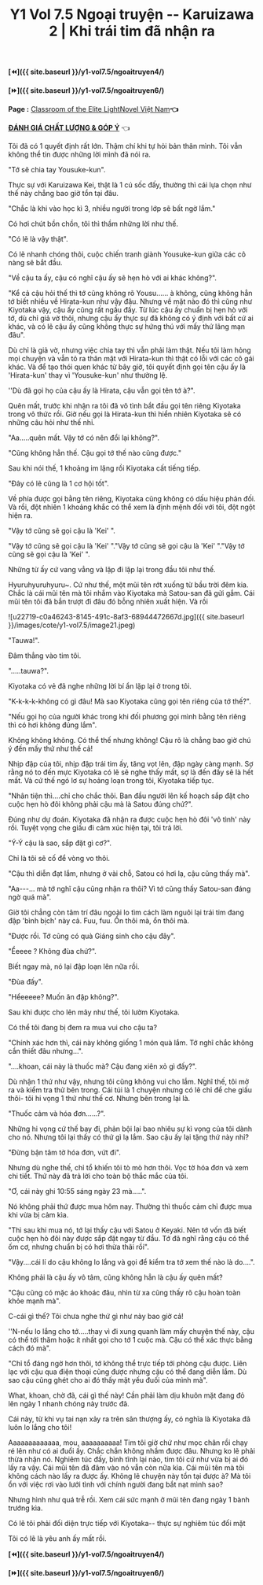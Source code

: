 ﻿---
layout: post
title: Y1 Vol 7.5 Ngoại truyện -- Karuizawa 2 | Khi trái tim đã nhận ra
permalink: /y1-vol7.5/ngoaitruyen5/
---

**[⏪]({{ site.baseurl }}/y1-vol7.5/ngoaitruyen4/)**

**[⏩]({{ site.baseurl }}/y1-vol7.5/ngoaitruyen6/)**

**Page :** [Classroom of the Elite LightNovel Việt Nam](http://facebook.com/Classroom.of.the.Elite.VN)**👈**

[**ĐÁNH GIÁ CHẤT LƯỢNG & GÓP Ý**](https://bit.ly/danhgiagopy) 👈

Tôi đã có 1 quyết định rất lớn. Thậm chí khi tự hỏi bản thân mình. Tôi vẫn không thể tin được những lời mình đã nói ra.

\"Tớ sẽ chia tay Yousuke-kun\".

Thực sự với Karuizawa Kei, thật là 1 cú sốc đấy, thường thì cái lựa chọn như thế này chẳng bao giờ tồn tại đâu.

\"Chắc là khi vào học kì 3, nhiều người trong lớp sẽ bất ngờ lắm.\"

Có hơi chút bồn chồn, tôi thì thầm những lời như thế.

\"Có lẽ là vậy thật\".

Có lẽ nhanh chóng thôi, cuộc chiến tranh giành Yousuke-kun giữa các cô nàng sẽ bắt đầu.

\"Về cậu ta ấy, cậu có nghĩ cậu ấy sẽ hẹn hò với ai khác không?\".

\"Kể cả cậu hỏi thế thì tớ cũng không rõ Yousu\...\... à không, cũng không hẳn tớ biết nhiều về Hirata-kun như vậy đâu. Nhưng về mặt nào đó thì cũng như Kiyotaka vậy, cậu ấy cũng rất ngầu đấy. Từ lúc cậu ấy chuẩn bị hẹn hò với tớ, dù chỉ giả vờ thôi, nhưng cậu ấy thực sự đã không có ý định với bất cứ ai khác, và có lẽ cậu ấy cũng không thực sự hứng thú với mấy thứ lãng mạn đâu\".

Dù chỉ là giả vờ, nhưng việc chia tay thì vẫn phải làm thật. Nếu tôi làm hỏng mọi chuyện và vẫn tỏ ra thân mật với Hirata-kun thì thật có lỗi với các cô gái khác. Và để tạo thói quen khác từ bây giờ, tôi quyết định gọi tên cậu ấy là \'Hirata-kun\' thay vì \'Yousuke-kun\' như thường lệ.

\'\'Dù đã gọi họ của cậu ấy là Hirata, cậu vẫn gọi tên tớ à?\".

Quên mất, trước khi nhận ra tôi đã vô tình bắt đầu gọi tên riêng Kiyotaka trong vô thức rồi. Giờ nếu gọi là Hirata-kun thì hiển nhiên Kiyotaka sẽ có những câu hỏi như thế nhỉ.

\"Aa\.....quên mất. Vậy tớ có nên đổi lại không?\".

\"Cũng không hẳn thế. Cậu gọi tớ thế nào cũng được.\"

Sau khi nói thế, 1 khoảng im lặng rồi Kiyotaka cất tiếng tiếp.

\"Đây có lẽ cũng là 1 cơ hội tốt\".

Về phía được gọi bằng tên riêng, Kiyotaka cũng không có dấu hiệu phản đối. Và rồi, đột nhiên 1 khoảng khắc có thể xem là định mệnh đối với tôi, đột ngột hiện ra.

\"Vậy tớ cũng sẽ gọi cậu là \'Kei\' \".

\"Vậy tớ cũng sẽ gọi cậu là \'Kei\' \".\"Vậy tớ cũng sẽ gọi cậu là \'Kei\' \".\"Vậy tớ cũng sẽ gọi cậu là \'Kei\' \".

Những từ ấy cứ vang vẳng và lặp đi lặp lại trong đầu tôi như thế.

Hyuruhyuruhyuru\~. Cứ như thế, một mũi tên rớt xuống từ bầu trời đêm kia. Chắc là cái mũi tên mà tôi nhắm vào Kiyotaka mà Satou-san đã gửi gắm. Cái mũi tên tôi đã bắn trượt đi đâu đó bỗng nhiên xuất hiện. Và rồi

![u22719-c0a46243-8145-491c-8af3-68944472667d.jpg]({{ site.baseurl }}/images/cote/y1-vol7.5/image21.jpeg)

\"Tauwa!\".

Đâm thẳng vào tim tôi.

\"\.....tauwa?\".

Kiyotaka có vẻ đã nghe những lời bí ẩn lặp lại ở trong tôi.

\"K-k-k-k-không có gì đâu! Mà sao Kiyotaka cũng gọi tên riêng của tớ thế?\".

\"Nếu gọi họ của người khác trong khi đối phương gọi mình bằng tên riêng thì có hơi không đúng lắm\".

Không không không. Có thể thế nhưng không! Cậu rõ là chẳng bao giờ chú ý đến mấy thứ như thế cả!

Nhịp đập của tôi, nhịp đập trái tim ấy, tăng vọt lên, đập ngày càng mạnh. Sợ rằng nó to đến mực Kiyotaka có lẽ sẽ nghe thấy mất, sợ là đến đấy sẽ là hết mất. Và cứ thế ngó lơ sự hoảng loạn trong tôi, Kiyotaka tiếp tục.

\"Nhân tiện thì\....chỉ cho chắc thôi. Ban đầu người lên kế hoạch sắp đặt cho cuộc hẹn hò đôi không phải cậu mà là Satou đúng chứ?\".

Đúng như dự đoán. Kiyotaka đã nhận ra được cuộc hẹn hò đôi \'vô tình\' này rồi. Tuyệt vọng che giấu đi cảm xúc hiện tại, tôi trả lời.

\"Ý-Ý cậu là sao, sắp đặt gì cơ?\".

Chỉ là tôi sẽ cố để vòng vo thôi.

\"Cậu thì diễn đạt lắm, nhưng ở vài chỗ, Satou có hơi lạ, cậu cũng thấy mà\".

\"Aa\-\--\... mà tớ nghĩ cậu cũng nhận ra thôi? Vì tớ cũng thấy Satou-san đáng ngờ quá mà\".

Giờ tôi chẳng còn tâm trí đâu ngoài lo tìm cách làm nguôi lại trái tim đang đập \'bình bịch\' này cả. Fuu, fuu. Ổn thôi mà, ổn thôi mà.

\"Được rồi. Tớ cũng có quà Giáng sinh cho cậu đây\".

\"Ểeeee ? Không đùa chứ?\".

Biết ngay mà, nó lại đập loạn lên nữa rồi.

\"Đùa đấy\".

\"Hểeeeee? Muốn ăn đập không?\".

Sau khi được cho lên mây như thế, tôi lườm Kiyotaka.

Có thể tôi đang bị đem ra mua vui cho cậu ta?

\"Chính xác hơn thì, cái này không giống 1 món quà lắm. Tớ nghĩ chắc không cần thiết đâu nhưng\...\".

\"\....khoan, cái này là thuốc mà? Cậu đang xiên xỏ gì đấy?\".

Dù nhận 1 thứ như vậy, nhưng tôi cũng không vui cho lắm. Nghĩ thế, tôi mở ra và kiểm tra thử bên trong. Cái túi là 1 chuyện nhưng có lẽ chỉ để che giấu thôi- tôi hi vọng 1 thứ như thế cơ. Nhưng bên trong lại là.

\"Thuốc cảm và hóa đơn\...\...?\".

Những hi vọng cứ thế bay đi, phản bội lại bao nhiêu sự kì vọng của tôi dành cho nó. Nhưng tôi lại thấy có thứ gì lạ lắm. Sao cậu ấy lại tặng thứ này nhỉ?

\"Đừng bận tâm tờ hóa đơn, vứt đi\".

Nhưng dù nghe thế, chỉ tổ khiến tôi tò mò hơn thôi. Vọc tờ hóa đơn và xem chi tiết. Thứ này đã trả lời cho toàn bộ thắc mắc của tôi.

\"Ơ, cái này ghi 10:55 sáng ngày 23 mà\.....\".

Nó không phải thứ được mua hôm nay. Thường thì thuốc cảm chỉ được mua khi vừa bị cảm kìa.

\"Thì sau khi mua nó, tớ lại thấy cậu với Satou ở Keyaki. Nên tớ vốn đã biết cuộc hẹn hò đôi này được sắp đặt ngay từ đầu. Tớ đã nghĩ rằng cậu có thể ốm cơ, nhưng chuẩn bị có hơi thừa thãi rồi\".

\"Vậy\....cái lí do cậu không lo lắng và gọi để kiểm tra tớ xem thế nào là do\....\".

Không phải là cậu ấy vô tâm, cũng không hẳn là cậu ấy quên mất?

\"Cậu cũng có mặc áo khoác đâu, nhìn từ xa cũng thấy rõ cậu hoàn toàn khỏe mạnh mà\".

C-cái gì thế? Tôi chưa nghe thứ gì như này bao giờ cả!

\'\'N-nếu lo lắng cho tớ\.....thay vì đi xung quanh làm mấy chuyện thế này, cậu có thể tới thăm hoặc ít nhất gọi cho tớ 1 cuộc mà. Cậu có thể xác thực bằng cách đó mà\".

\"Chỉ tổ đáng ngờ hơn thôi, tớ không thể trực tiếp tới phòng cậu được. Liên lạc với cậu qua điện thoại cũng được nhưng cậu có thể đang diễn lắm. Dù sao cậu cũng ghét cho ai đó thấy mặt yếu đuối của mình mà\".

What, khoan, chờ đã, cái gì thế này! Cần phải làm dịu khuôn mặt đang đỏ lên ngày 1 nhanh chóng này trước đã.

Cái này, từ khi vụ tai nạn xảy ra trên sân thượng ấy, có nghĩa là Kiyotaka đã luôn lo lắng cho tôi!

Aaaaaaaaaaaaa, mou, aaaaaaaaaa! Tim tôi giờ chứ như mọc chân rồi chạy ré lên như có ai đuổi ấy. Chắc chắn không nhầm được đâu. Nhưng ko lẽ phải thừa nhận nó. Nghiêm túc đấy, bình tĩnh lại nào, tim tôi cứ như vừa bị ai đó lấy ra vậy. Cái mũi tên đã đâm vào nó vẫn còn nữa kìa. Cái mũi tên mà tôi không cách nào lấy ra được ấy. Không lẽ chuyện này tồn tại được à? Mà tôi ổn với việc rơi vào lưới tình với chính người đang bắt nạt mình sao?

Nhưng hình như quá trễ rồi. Xem cái sức mạnh ở mũi tên đang ngày 1 bành trướng kìa.

Có lẽ tôi phải đối diện trực tiếp với Kiyotaka\-- thực sự nghiêm túc đối mặt

Tôi có lẽ là yêu anh ấy mất rồi.

**[⏪]({{ site.baseurl }}/y1-vol7.5/ngoaitruyen4/)**

**[⏩]({{ site.baseurl }}/y1-vol7.5/ngoaitruyen6/)**
